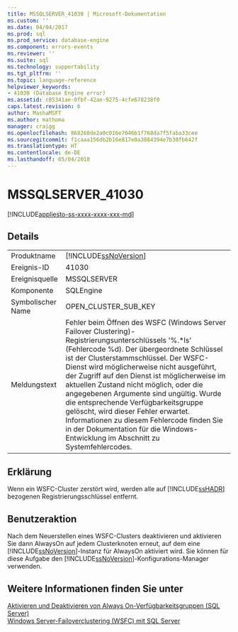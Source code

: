 ```yaml
---
title: MSSQLSERVER_41030 | Microsoft-Dokumentation
ms.custom: ''
ms.date: 04/04/2017
ms.prod: sql
ms.prod_service: database-engine
ms.component: errors-events
ms.reviewer: ''
ms.suite: sql
ms.technology: supportability
ms.tgt_pltfrm: ''
ms.topic: language-reference
helpviewer_keywords:
- 41030 (Database Engine error)
ms.assetid: c85341ae-0fbf-42ae-9275-4cfe678238f0
caps.latest.revision: 6
author: MashaMSFT
ms.author: mathoma
manager: craigg
ms.openlocfilehash: 868260de2a0c016e7046b1f768da7f5faba33cee
ms.sourcegitcommit: f1caaa156db2b16e817e0a3884394e7b30fb642f
ms.translationtype: HT
ms.contentlocale: de-DE
ms.lasthandoff: 05/04/2018
---
```

# <a name="mssqlserver41030"></a>MSSQLSERVER_41030
[!INCLUDE[appliesto-ss-xxxx-xxxx-xxx-md](../../includes/appliesto-ss-xxxx-xxxx-xxx-md.md)]
  
## <a name="details"></a>Details  
  
|||  
|-|-|  
|Produktname|[!INCLUDE[ssNoVersion](../../includes/ssnoversion-md.md)]|  
|Ereignis-ID|41030|  
|Ereignisquelle|MSSQLSERVER|  
|Komponente|SQLEngine|  
|Symbolischer Name|OPEN_CLUSTER_SUB_KEY|  
|Meldungstext|Fehler beim Öffnen des WSFC (Windows Server Failover Clustering)-Registrierungsunterschlüssels '%.*ls' (Fehlercode %d).  Der übergeordnete Schlüssel ist der Clusterstammschlüssel.  Der WSFC-Dienst wird möglicherweise nicht ausgeführt, der Zugriff auf den Dienst ist möglicherweise im aktuellen Zustand nicht möglich, oder die angegebenen Argumente sind ungültig. Wurde die entsprechende Verfügbarkeitsgruppe gelöscht, wird dieser Fehler erwartet. Informationen zu diesem Fehlercode finden Sie in der Dokumentation für die Windows-Entwicklung im Abschnitt zu Systemfehlercodes.|  
  
## <a name="explanation"></a>Erklärung  
Wenn ein WSFC-Cluster zerstört wird, werden alle auf [!INCLUDE[ssHADR](../../includes/sshadr-md.md)] bezogenen Registrierungsschlüssel entfernt.  
  
## <a name="user-action"></a>Benutzeraktion  
Nach dem Neuerstellen eines WSFC-Clusters deaktivieren und aktivieren Sie dann AlwaysOn auf jedem Clusterknoten erneut, auf dem eine [!INCLUDE[ssNoVersion](../../includes/ssnoversion-md.md)]-Instanz für AlwaysOn aktiviert wird. Sie können für diese Aufgabe den [!INCLUDE[ssNoVersion](../../includes/ssnoversion-md.md)]-Konfigurations-Manager verwenden.  
  
## <a name="see-also"></a>Weitere Informationen finden Sie unter  
[Aktivieren und Deaktivieren von Always On-Verfügbarkeitsgruppen &#40;SQL Server&#41;](~/database-engine/availability-groups/windows/enable-and-disable-always-on-availability-groups-sql-server.md)  
[Windows Server-Failoverclustering &#40;WSFC&#41; mit SQL Server](~/sql-server/failover-clusters/windows/windows-server-failover-clustering-wsfc-with-sql-server.md)  
  
